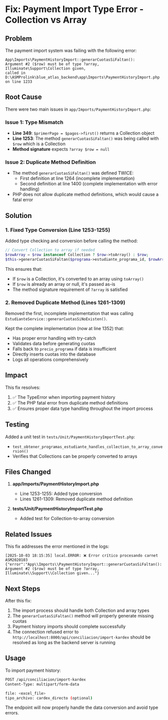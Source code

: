 # Fix: Payment Import Type Error - Collection vs Array

## Problem

The payment import system was failing with the following error:

```
App\Imports\PaymentHistoryImport::generarCuotasSiFaltan(): 
Argument #2 ($row) must be of type ?array, Illuminate\Support\Collection given, 
called in D:\ASMProlink\blue_atlas_backend\app\Imports\PaymentHistoryImport.php on line 1233
```

## Root Cause

There were two main issues in `app/Imports/PaymentHistoryImport.php`:

### Issue 1: Type Mismatch
- **Line 349**: `$primerPago = $pagos->first()` returns a Collection object
- **Line 1253**: The method `generarCuotasSiFaltan()` was being called with `$row` which is a Collection
- **Method signature** expects `?array $row = null`

### Issue 2: Duplicate Method Definition
- The method `generarCuotasSiFaltan()` was defined TWICE:
  - First definition at line 1264 (incomplete implementation)
  - Second definition at line 1400 (complete implementation with error handling)
- PHP does not allow duplicate method definitions, which would cause a fatal error

## Solution

### 1. Fixed Type Conversion (Line 1253-1255)
Added type checking and conversion before calling the method:

```php
// Convert Collection to array if needed
$rowArray = $row instanceof Collection ? $row->toArray() : $row;
$this->generarCuotasSiFaltan($programa->estudiante_programa_id, $rowArray);
```

This ensures that:
- If `$row` is a Collection, it's converted to an array using `toArray()`
- If `$row` is already an array or null, it's passed as-is
- The method signature requirement of `?array` is satisfied

### 2. Removed Duplicate Method (Lines 1261-1309)
Removed the first, incomplete implementation that was calling `EstudianteService::generarCuotasSiNoExisten()`.

Kept the complete implementation (now at line 1352) that:
- Has proper error handling with try-catch
- Validates data before generating cuotas
- Falls back to `precio_programa` if data is insufficient
- Directly inserts cuotas into the database
- Logs all operations comprehensively

## Impact

This fix resolves:
1. ✅ The TypeError when importing payment history
2. ✅ The PHP fatal error from duplicate method definitions
3. ✅ Ensures proper data type handling throughout the import process

## Testing

Added a unit test in `tests/Unit/PaymentHistoryImportTest.php`:
- `test_obtener_programas_estudiante_handles_collection_to_array_conversion()`
- Verifies that Collections can be properly converted to arrays

## Files Changed

1. **app/Imports/PaymentHistoryImport.php**
   - Line 1253-1255: Added type conversion
   - Lines 1261-1309: Removed duplicate method definition

2. **tests/Unit/PaymentHistoryImportTest.php**
   - Added test for Collection-to-array conversion

## Related Issues

This fix addresses the error mentioned in the logs:
```
[2025-10-03 18:15:35] local.ERROR: ❌ Error crítico procesando carnet ASM2020103 
{"error":"App\\Imports\\PaymentHistoryImport::generarCuotasSiFaltan(): 
Argument #2 ($row) must be of type ?array, Illuminate\\Support\\Collection given..."}
```

## Next Steps

After this fix:
1. The import process should handle both Collection and array types
2. The `generarCuotasSiFaltan()` method will properly generate missing cuotas
3. Payment history imports should complete successfully
4. The connection refused error to `http://localhost:8000/api/conciliacion/import-kardex` 
   should be resolved as long as the backend server is running

## Usage

To import payment history:
```bash
POST /api/conciliacion/import-kardex
Content-Type: multipart/form-data

file: <excel_file>
tipo_archivo: cardex_directo (optional)
```

The endpoint will now properly handle the data conversion and avoid type errors.
